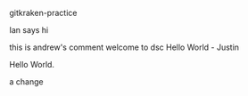 gitkraken-practice


Ian says hi

this is andrew's comment
welcome to dsc
Hello World - Justin

Hello World.


a change